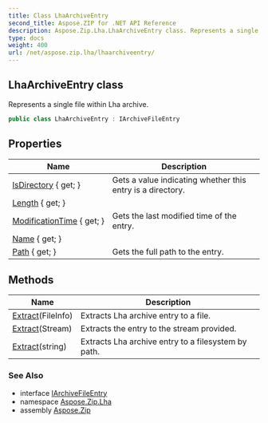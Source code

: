 ```yaml
---
title: Class LhaArchiveEntry
second_title: Aspose.ZIP for .NET API Reference
description: Aspose.Zip.Lha.LhaArchiveEntry class. Represents a single file within Lha archive
type: docs
weight: 400
url: /net/aspose.zip.lha/lhaarchiveentry/
---
```

## LhaArchiveEntry class

Represents a single file within Lha archive.

```csharp
public class LhaArchiveEntry : IArchiveFileEntry
```

## Properties

| Name | Description |
| --- | --- |
| [IsDirectory](../../aspose.zip.lha/lhaarchiveentry/isdirectory/) { get; } | Gets a value indicating whether this entry is a directory. |
| [Length](../../aspose.zip.lha/lhaarchiveentry/length/) { get; } |  |
| [ModificationTime](../../aspose.zip.lha/lhaarchiveentry/modificationtime/) { get; } | Gets the last modified time of the entry. |
| [Name](../../aspose.zip.lha/lhaarchiveentry/name/) { get; } |  |
| [Path](../../aspose.zip.lha/lhaarchiveentry/path/) { get; } | Gets the full path to the entry. |

## Methods

| Name | Description |
| --- | --- |
| [Extract](../../aspose.zip.lha/lhaarchiveentry/extract/#extract_1)(FileInfo) | Extracts Lha archive entry to a file. |
| [Extract](../../aspose.zip.lha/lhaarchiveentry/extract/#extract_2)(Stream) | Extracts the entry to the stream provided. |
| [Extract](../../aspose.zip.lha/lhaarchiveentry/extract/#extract)(string) | Extracts Lha archive entry to a filesystem by path. |

### See Also

* interface [IArchiveFileEntry](../../aspose.zip/iarchivefileentry/)
* namespace [Aspose.Zip.Lha](../../aspose.zip.lha/)
* assembly [Aspose.Zip](../../)


